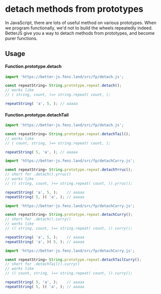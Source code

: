 # detach methods from prototypes

In JavaScript, there are lots of useful method on various prototypes. 
When we program functionally, we'd not to build the wheels repeatedly indeed.  
BetterJS give you a way to detach methods from prototypes, and become purer functions. 

## Usage

#### Function.prototype.detach

```javascript
import 'https://better-js.fenz.land/src/fp/detach.js';

const repeatString= String.prototype.repeat.detach();
// works like
// ( string, count, )=> string.repeat( count, );

repeatString( 'a', 5, ); // aaaaa
```

#### Function.prototype.detachTail

```javascript
import 'https://better-js.fenz.land/src/fp/detach.js';

const repeatString= String.prototype.repeat.detachTail();
// works like
// ( count, string, )=> string.repeat( count, );

repeatString( 5, 'a', ); // aaaaa
```

```javascript
import 'https://better-js.fenz.land/src/fp/detachCurry.js';

const repeatString= String.prototype.repeat.detachYrruc();
// short for .detach().yrruc()
// works like
// (( string, count, )=> string.repeat( count, )).yrruc();

repeatString( 'a', 5, );    // aaaaa
repeatString( 5, )( 'a', ); // aaaaa

```

```javascript
import 'https://better-js.fenz.land/src/fp/detachCurry.js';

const repeatString= String.prototype.repeat.detachCurry();
// short for .detach().curry()
// works like
// (( string, count, )=> string.repeat( count, )).curry();

repeatString( 'a', 5, );    // aaaaa
repeatString( 'a', )( 5, ); // aaaaa

```

```javascript
import 'https://better-js.fenz.land/src/fp/detachCurry.js';

const repeatString= String.prototype.repeat.detachTailCurry();
// short for .detachTail().curry()
// works like
// (( count, string, )=> string.repeat( count, )).curry();

repeatString( 5, 'a', );    // aaaaa
repeatString( 5, )( 'a', ); // aaaaa

```
